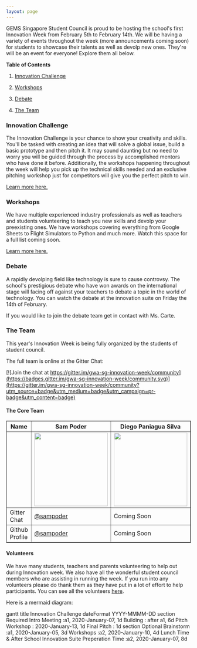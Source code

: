 ```yaml
---
layout: page
---
```


GEMS Singapore Student Council is proud to be hosting the school's first Innovation Week from February 5th to February 14th. We will be having a variety of events throughout the week (more announcements coming soon) for students to showcase their talents as well as devolp new ones. They're will be an event for everyone! Explore them all below.

**Table of Contents**

1. [Innovation Challenge](#innovation-challenge)

2. [Workshops](#workshops)

3. [Debate](#debate)

4. [The Team](google.com)

### Innovation Challenge

The Innovation Challenge is your chance to show your creativity and skills. You'll be tasked with creating an idea that will solve a global issue, build a basic prototype and then pitch it. It may sound daunting but no need to worry you will be guided through the process by accomplished mentors who have done it before. Additionally, the workshops happening throughout the week will help you pick up the technical skills needed and an exclusive pitching workshop just for competitors will give you the perfect pitch to win.

[Learn more here.](example.com)

### Workshops

We have multiple experienced industry professionals as well as teachers and students volunteering to teach you new skills and devolp your preexisting ones. We have workshops covering everything from Google Sheets to Flight Simulators to Python and much more. Watch this space for a full list coming soon.

[Learn more here.](example.com)

### Debate

A rapidly devolping field like technology is sure to cause controvsy. The school's prestigious debate who have won awards on the international stage will facing off against your teachers to debate a topic in the world of technology. You can watch the debate at the innovation suite on Friday the 14th of February. 

If you would like to join the debate team get in contact with Ms. Carte. 

### The Team

This year's Innovation Week is being fully organized by the students of student council.

The full team is online at the Gitter Chat:

[![Join the chat at https://gitter.im/gwa-sg-innovation-week/community](https://badges.gitter.im/gwa-sg-innovation-week/community.svg)](https://gitter.im/gwa-sg-innovation-week/community?utm_source=badge&utm_medium=badge&utm_campaign=pr-badge&utm_content=badge)

#### **The Core Team**

<table border="1" cellpadding="100">
  <thead>
    <tr>
      <th>Name</th>
      <th>Sam Poder</th>
      <th>Diego Paniagua Silva</th>
      <th>Anjali Grillo</th>
    </tr>
  </thead>
  <tbody>
    <tr>
      <td>&nbsp;</td>
      <td><img src="https://avatars3.githubusercontent.com/u/39828164?s=460&amp;v=4" width="200"></td>
      <td><img src="https://gemssingaporestudentcouncil.github.io/assets/img/diego.jpg" width="200"></td>
      <td><img src="https://gemssingaporestudentcouncil.github.io/assets/img/anjali.png" width="200"></td>
    </tr>
    <tr>
      <td>Gitter Chat</td>
      <td><a href="https://gitter.im/sampoder">@sampoder</a></td>
      <td>Coming Soon</td>
      <td>Coming Soon</td>
    </tr>
    <tr>
      <td>Github Profile</td>
      <td><a href="https://github.com/sampoder">@sampoder</a></td>
      <td>Coming Soon</td>
      <td>Coming Soon</td>
    </tr>
  </tbody>
</table>

#### **Volunteers**

We have many students, teachers and parents volunteering to help out during Innovation week. We also have all the wonderful student council members who are assisting in running the week. If you run into any volunteers please do thank them as they have put in a lot of effort to help participants. You can see all the volunteers [here](https://github.com/gemssingaporestudentcouncil/innovationweek2020/blob/master/CONTRIBUTERS.md).

Here is a mermaid diagram:
  <div class="mermaid">
    gantt
    title Innovation Challenge
    dateFormat  YYYY-MMMM-DD
    section Required
    Intro Meeting           :a1, 2020-January-07, 1d
    Building    : after a1, 6d
    Pitch Workshop   : 2020-January-13, 1d
    Final Pitch    : 1d
    section Optional
    Brainstorm     :a1, 2020-January-05, 3d
    Workshops     :a2, 2020-January-10, 4d
    Lunch Time & After School Innovation Suite Preperation Time     :a2, 2020-January-07, 8d

  </div>
  
  

